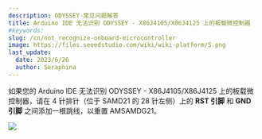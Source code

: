 ```yaml
---
description: ODYSSEY-常见问题解答
title: Arduino IDE 无法识别 ODYSSEY - X86J4105/X86J4125 上的板载微控制器
#keywords:
slug: /cn/not_recognize-onboard-microcontroller
image: https://files.seeedstudio.com/wiki/wiki-platform/S.png
last_update:
  date: 2023/6/26
  author: Seraphina
---
```


如果您的 Arduino IDE 无法识别 ODYSSEY - X86J4105/X86J4125 上的板载微控制器，请在 4 针排针（位于 SAMD21 的 28 针左侧）上的 **RST 引脚** 和 **GND 引脚** 之间添加一根跳线，以重置 AMSAMDG21。

<!-- 插入图片 -->

![](https://files.seeedstudio.com/wiki/ODYSSEY-X86J4105/oydsseyx86J4105_pinout1.png)